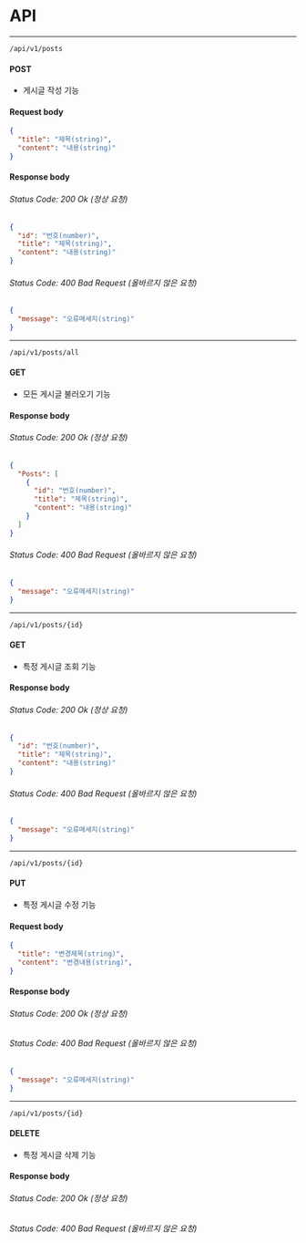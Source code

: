 # API
***
```/api/v1/posts```   
#### POST
- 게시글 작성 기능

#### Request body
```json
{
  "title": "제목(string)",
  "content": "내용(string)" 
}
```
#### Response body
###### Status Code: 200 Ok (정상 요청)
```json
{
  "id": "번호(number)",
  "title": "제목(string)",
  "content": "내용(string)"
}
```
###### Status Code: 400 Bad Request (올바르지 않은 요청)   

```json
{
  "message": "오류메세지(string)"
}
```
***
```/api/v1/posts/all```  
#### GET
- 모든 게시글 불러오기 기능

#### Response body
###### Status Code: 200 Ok (정상 요청)

```json
{
  "Posts": [
    {
      "id": "번호(number)",
      "title": "제목(string)",
      "content": "내용(string)"
    }
  ]
}
```
###### Status Code: 400 Bad Request (올바르지 않은 요청)

```json
{
  "message": "오류메세지(string)"
}
```
***

```/api/v1/posts/{id}```
#### GET
- 특정 게시글 조회 기능
#### Response body
###### Status Code: 200 Ok (정상 요청)

```json
{
  "id": "번호(number)",
  "title": "제목(string)",
  "content": "내용(string)"
}
```
###### Status Code: 400 Bad Request (올바르지 않은 요청)
```json
{
  "message": "오류메세지(string)"
}
```
***


```/api/v1/posts/{id}```
#### PUT
- 특정 게시글 수정 기능
#### Request body
```json
{
  "title": "변경제목(string)",
  "content": "변경내용(string)",
}
```
#### Response body
###### Status Code: 200 Ok (정상 요청)
###### Status Code: 400 Bad Request (올바르지 않은 요청)
```json
{
  "message": "오류메세지(string)"
}
```
***

```/api/v1/posts/{id}```
#### DELETE
- 특정 게시글 삭제 기능
#### Response body
###### Status Code: 200 Ok (정상 요청)
###### Status Code: 400 Bad Request (올바르지 않은 요청)
